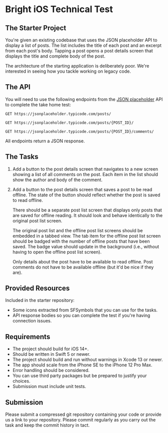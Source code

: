 # Bright iOS Technical Test

## The Starter Project

You're given an existing codebase that uses the JSON placeholder API to display
a list of posts. The list includes the title of each post and an excerpt from
each post's body. Tapping a post opens a post details screen that displays the
title and complete body of the post.

The architecture of the starting application is deliberately poor. We're
interested in seeing how you tackle working on legacy code.

## The API

You will need to use the following endpoints from the [JSON
placeholder](https://jsonplaceholder.typicode.com) API to complete the take home
test:

    GET https://jsonplaceholder.typicode.com/posts/

    GET https://jsonplaceholder.typicode.com/posts/{POST_ID}/

    GET https://jsonplaceholder.typicode.com/posts/{POST_ID}/comments/

All endpoints return a JSON response.

## The Tasks

1. Add a button to the post details screen that navigates to a new screen
   showing a list of all comments on the post. Each item in the list should
   show the author and body of the comment.
2. Add a button to the post details screen that saves a post to be read
   offline. The state of the button should reflect whether the post is saved to
   read offline.

   There should be a separate post list screen that displays only posts that
   are saved for offline reading. It should look and behave identically to the
   original post list screen.

   The original post list and the offline post list screens should be embedded
   in a tabbed view. The tab item for the offline post list screen should be
   badged with the number of offline posts that have been saved. The badge
   value should update in the background (i.e., without having to open the
   offline post list screen).

   Only details about the post have to be available to read offline. Post
   comments do not have to be available offline (but it'd be nice if they are).

## Provided Resources

Included in the starter repository:

- Some icons extracted from SFSymbols that you can use for the tasks.
- API response bodies so you can complete the test if you're having connection
  issues.

## Requirements

- The project should build for iOS 14+.
- Should be written in Swift 5 or newer.
- The project should build and run without warnings in Xcode 13 or newer.
- The app should scale from the iPhone SE to the iPhone 12 Pro Max.
- Error handling should be considered.
- You can use third party packages but be prepared to justify your
  choices.
- Submission must include unit tests.

## Submission

Please submit a compressed git repository containing your code 
or provide us a link to your repository. 
Please commit regularly as you carry out the task and keep the commit history in tact.
